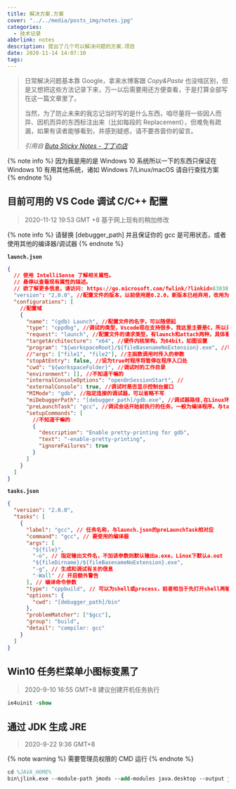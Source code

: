 ```yaml
---
title: 解决方案.方案
cover: "../../media/posts_img/notes.jpg"
categories:
  - 技术记录
abbrlink: notes
description: 提出了几个可以解决问题的方案.项目
date: 2020-11-14 14:07:10
tags:
---
```


> 日常解决问题基本靠 Google，拿来水博客跟 *Copy&Paste* 也没啥区别，但是又想把这些方法记录下来，万一以后需要用还方便查看，于是打算全部写在这一篇文章里了。
>
> 当然，为了防止未来的我忘记当时写的是什么东西，咱尽量将一些因人而异、因机而异的东西标注出来（比如每段的 Replacement），但难免有疏漏，如果有读者能够看到，并感到疑惑，请不要吝啬你的留言。
>  
> *引用自 [Buta Sticky Notes - 丁丁の店](https://blog.butanediol.me/2020/10/13/Buta-Sticky-Notes/)*

{% note info %}
因为我是用的是 Windows 10 系统所以一下的东西只保证在 Windows 10 有用其他系统，诸如 Windows 7/Linux/macOS 请自行查找方案
{% endnote %}

## 目前可用的 VS Code 调试 C/C++ 配置

> 2020-11-12 19:53 GMT +8
>基于网上现有的稍加修改

{% note info %}
请替换 [debugger_path] 并且保证你的 gcc 是可用状态，或者使用其他的编译器/调试器
{% endnote %}

**`launch.json`**

```json
{
  // 使用 IntelliSense 了解相关属性。
  // 悬停以查看现有属性的描述。
  // 欲了解更多信息，请访问: https://go.microsoft.com/fwlink/?linkid=830387
  "version": "2,0.0", //配置文件的版本，以前使用是0.2.0，新版本已经弃用，改用为2.0.0
  "configurations": [
    //配置域
    {
      "name": "(gdb) Launch", //配置文件的名字，可以随便起
      "type": "cppdbg", //调试的类型，Vscode现在支持很多，我这里主要是C，所以只能是cppdbg
      "request": "launch", //配置文件的请求类型，有launch和attach两种，具体看官方文档
      "targetArchitecture": "x64", //硬件内核架构，为64bit，如图设置
      "program": "${workspaceRoot}/${fileBasenameNoExtension}.exe", //可执行文件的路径和文件名称
      //"args": ["file1", "file2"], //主函数调用时传入的参数
      "stopAtEntry": false, //设为true时程序将暂停在程序入口处
      "cwd": "${workspaceFolder}", //调试时的工作目录
      "environment": [], //不知道干嘛的
      "internalConsoleOptions": "openOnSessionStart", //
      "externalConsole": true, //调试时是否显示控制台窗口
      "MIMode": "gdb", //指定连接的调试器，可以省略不写
      "miDebuggerPath": "[debugger_path]/gdb.exe", //调试器路径,在Linux环境下需要注释掉这一行
      "preLaunchTask": "gcc", //调试会话开始前执行的任务，一般为编译程序。与tasks.json的label相对应
      "setupCommands": [
        //不知道干嘛的
        {
          "description": "Enable pretty-printing for gdb",
          "text": "-enable-pretty-printing",
          "ignoreFailures": true
        }
      ]
    }
  ]
}
```

**`tasks.json`**

```json
{
  "version": "2.0.0",
  "tasks": [
    {
      "label": "gcc", // 任务名称，与launch.json的preLaunchTask相对应
      "command": "gcc", // 要使用的编译器
      "args": [
        "${file}",
        "-o", // 指定输出文件名，不加该参数则默认输出a.exe，Linux下默认a.out
        "${fileDirname}/${fileBasenameNoExtension}.exe",
        "-g", // 生成和调试有关的信息
        "-Wall" // 开启额外警告
      ], // 编译命令参数
      "type": "cppbuild", // 可以为shell或process，前者相当于先打开shell再输入命令，后者是直接运行命令
      "options": {
        "cwd": "[debugger_path]/bin"
      },
      "problemMatcher": ["$gcc"],
      "group": "build",
      "detail": "compiler: gcc"
    }
  ]
}
```

## Win10 任务栏菜单小图标变黑了

> 2020-9-10 16:55 GMT+8
> 建议创建开机任务执行

```ps
ie4uinit -show
```

## 通过 JDK 生成 JRE

> 2020-9-22 9:36 GMT+8

{% note warning %}
需要管理员权限的 CMD 运行
{% endnote %}

```ps
cd %JAVA_HOME%
bin\jlink.exe --module-path jmods --add-modules java.desktop --output jre
```

